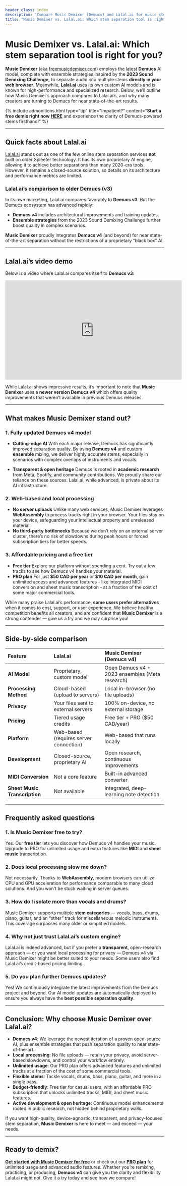 ```yaml
---
header_class: index
description: "Compare Music Demixer (Demucs) and Lalal.ai for music stem separation and discover which one better meets your production needs."
title: "Music Demixer vs. Lalal.ai: Which stem separation tool is right for you?"
---
```


# Music Demixer vs. Lalal.ai: Which stem separation tool is right for you?

**Music Demixer** (aka [freemusicdemixer.com](https://freemusicdemixer.com)) employs the latest **Demucs** AI model, complete with ensemble strategies inspired by the **2023 Sound Demixing Challenge,** to separate audio into multiple stems **directly in your web browser**. Meanwhile, [**Lalal.ai**](https://lalal.ai) uses its own custom AI models and is known for high-performance and specialized research. Below, we’ll outline how Music Demixer’s approach compares to Lalal.ai’s, and why many creators are turning to Demucs for near state-of-the-art results.

{% include admonitions.html
    type="tip"
    title="Impatient?"
    content="**Start a free demix right now** [**HERE**](/#demixer-app) and experience the clarity of Demucs-powered stems firsthand!"
%}

---

## Quick facts about Lalal.ai

[Lalal.ai](https://www.lalal.ai) stands out as one of the few online stem separation services **not** built on older Spleeter technology. It has its own proprietary AI engine, allowing it to achieve better separations than many 2020-era tools. However, it remains a closed-source solution, so details on its architecture and performance metrics are limited.

### Lalal.ai’s comparison to older Demucs (v3)

In its own marketing, Lalal.ai compares favorably to **Demucs v3**. But the Demucs ecosystem has advanced rapidly:

- **Demucs v4** includes architectural improvements and training updates.
- **Ensemble strategies** from the 2023 Sound Demixing Challenge further boost quality in complex scenarios.

**Music Demixer** proudly integrates **Demucs v4** (and beyond) for near state-of-the-art separation without the restrictions of a proprietary “black box” AI.

---

## Lalal.ai’s video demo

Below is a video where Lalal.ai compares itself to **Demucs v3**:

<iframe width="560" height="315" src="https://www.youtube.com/embed/mtsPY1R_T8U?si=uplgYNQPwmvaUVP9" title="YouTube video player" frameborder="0" allow="accelerometer; autoplay; clipboard-write; encrypted-media; gyroscope; picture-in-picture; web-share" referrerpolicy="strict-origin-when-cross-origin" allowfullscreen></iframe>

While Lalal.ai shows impressive results, it’s important to note that **Music Demixer** uses a **newer version Demucs v4** which offers quality improvements that weren’t available in previous Demucs releases.

---

## What makes Music Demixer stand out?

### 1. Fully updated Demucs v4 model
- **Cutting-edge AI**
  With each major release, Demucs has significantly improved separation quality. By using **Demucs v4** and custom **ensemble** mixing, we deliver highly accurate stems, especially in scenarios with complex overlaps of instruments and vocals.

- **Transparent & open heritage**
  Demucs is rooted in **academic research** from Meta, Spotify, and community contributions. We proudly share our reliance on these sources. Lalal.ai, while advanced, is private about its AI infrastructure.

### 2. Web-based and local processing
- **No server uploads**
  Unlike many web services, Music Demixer leverages **WebAssembly** to process tracks right in your browser. Your files stay on your device, safeguarding your intellectual property and unreleased material.
- **No third-party bottlenecks**
  Because we don’t rely on an external server cluster, there’s no risk of slowdowns during peak hours or forced subscription tiers for better speeds.

### 3. Affordable pricing and a free tier
- **Free tier**
  Explore our platform without spending a cent. Try out a few tracks to see how Demucs v4 handles your material.
- **PRO plan**
  For just **\$50 CAD per year** or **\$10 CAD per month**, gain unlimited access and advanced features - like integrated MIDI conversion and sheet music transcription - at a fraction of the cost of some major commercial tools.

While many praise Lalal.ai’s performance, **some users prefer alternatives** when it comes to cost, support, or user experience. We believe healthy competition benefits all creators, and are confident that **Music Demixer** is a strong contender — give us a try and we may surprise you!

---

## Side-by-side comparison

| Feature               | Lalal.ai                                | Music Demixer (Demucs v4)                      |
| :-------------------- | :-------------------------------------- | :--------------------------------------------- |
| **AI Model**          | Proprietary, custom model               | Open Demucs v4 + 2023 ensembles (Meta research) |
| **Processing Method** | Cloud-based (upload to servers)         | Local in-browser (no file uploads)             |
| **Privacy**           | Your files sent to external servers     | 100% on-device, no external storage            |
| **Pricing**           | Tiered usage credits                    | Free tier + PRO (\$50 CAD/year)                |
| **Platform**          | Web-based (requires server connection)  | Web-based that runs locally     |
| **Development**       | Closed-source, proprietary AI           | Open research, continuous improvements         |
| **MIDI Conversion**   | Not a core feature                      | Built-in advanced converter                    |
| **Sheet Music Transcription** | Not available                      | Integrated, deep-learning note detection       |

---

## Frequently asked questions

### 1. Is Music Demixer free to try?
Yes. Our **free tier** lets you discover how Demucs v4 handles your music. Upgrade to PRO for unlimited usage and extra features like **MIDI** and **sheet music** transcription.

### 2. Does local processing slow me down?
Not necessarily. Thanks to **WebAssembly**, modern browsers can utilize CPU and GPU acceleration for performance comparable to many cloud solutions. And you won’t be stuck waiting in server queues.

### 3. How do I isolate more than vocals and drums?
Music Demixer supports multiple **stem categories** — vocals, bass, drums, piano, guitar, and an “other” track for miscellaneous melodic instruments. This coverage surpasses many older or simplified models.

### 4. Why not just trust Lalal.ai’s custom engine?
Lalal.ai is indeed advanced, but if you prefer a **transparent**, open-research approach — or you want local processing for privacy — Demucs v4 via Music Demixer might be better suited to your needs. Some users also find Lalal.ai’s credit-based pricing limiting.

### 5. Do you plan further Demucs updates?
Yes! We continuously integrate the latest improvements from the Demucs project and beyond. Our AI model updates are automatically deployed to ensure you always have the **best possible separation quality**.

---

## Conclusion: Why choose Music Demixer over Lalal.ai?

- **Demucs v4**: We leverage the newest iteration of a proven open-source AI, plus ensemble strategies that push separation quality to near state-of-the-art.
- **Local processing**: No file uploads — retain your privacy, avoid server-based slowdowns, and control your workflow entirely.
- **Unlimited usage**: Our PRO plan offers advanced features and unlimited tracks at a fraction of the cost of some commercial tools.
- **Flexible stems**: Tackle vocals, drums, bass, piano, guitar, and more in a single pass.
- **Budget-friendly**: Free tier for casual users, with an affordable PRO subscription that unlocks unlimited tracks, MIDI, and sheet music features.
- **Active development & open heritage**: Continuous model enhancements rooted in public research, not hidden behind proprietary walls.

If you want high-quality, device-agnostic, transparent, and privacy-focused stem separation, **Music Demixer** is here to meet — and exceed — your needs.

---

## Ready to demix?

[**Get started with Music Demixer for free**](/#demixer-app) or check out our [**PRO plan**](/pricing) for unlimited usage and advanced audio features. Whether you’re remixing, practicing, or producing, **Demucs v4** can give you the clarity and flexibility Lalal.ai might not. Give it a try today and see how we compare!
